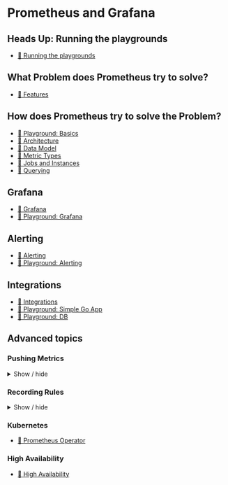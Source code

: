 # Prometheus and Grafana

## Heads Up: Running the playgrounds

* [📕 Running the playgrounds](playgrounds/run.md)

## What Problem does Prometheus try to solve?

* [📕 Features](concepts/features.md)

## How does Prometheus try to solve the Problem?

* [🧰 Playground: Basics](playgrounds/basics.md)
* [📕 Architecture](concepts/architecture.md)
* [📕 Data Model](concepts/data_model.md)
* [📕 Metric Types](concepts/metric_types.md)
* [📕 Jobs and Instances](concepts/jobs_instances.md)
* [📕 Querying](concepts/querying.md)

## Grafana

* [📕 Grafana](concepts/grafana.md)
* [🧰 Playground: Grafana](playgrounds/grafana.md)

## Alerting

* [📕 Alerting](concepts/alerting.md)
* [🧰 Playground: Alerting](playgrounds/alerting.md)

## Integrations

* [📕 Integrations](concepts/integrations.md)
* [🧰 Playground: Simple Go App](playgrounds/third_party/simple_go_app.md)
* [🧰 Playground: DB](playgrounds/db.md)


## Advanced topics

### Pushing Metrics

<details>
<summary>Show / hide</summary>

> Occasionally you will need to monitor components which cannot be scraped. The Prometheus Pushgateway allows you to push time series from short-lived service-level batch jobs to an intermediary job which Prometheus can scrape. Combined with Prometheus's simple text-based exposition format, this makes it easy to instrument even shell scripts without a client library.

* [🔗 Pushing Metrics](https://prometheus.io/docs/instrumenting/pushing/)

</details>

### Recording Rules

<details>
<summary>Show / hide</summary>

> Recording rules allow you to precompute frequently needed or computationally expensive expressions and save their result as a new set of time series. Querying the precomputed result will then often be much faster than executing the original expression every time it is needed.

* [🔗 Recording rules](https://prometheus.io/docs/prometheus/latest/configuration/recording_rules/#recording-rules)

</details>

### Kubernetes

* [🔗 Prometheus Operator](https://github.com/prometheus-operator/prometheus-operator)

### High Availability

* [📕 High Availability](concepts/ha.md)
